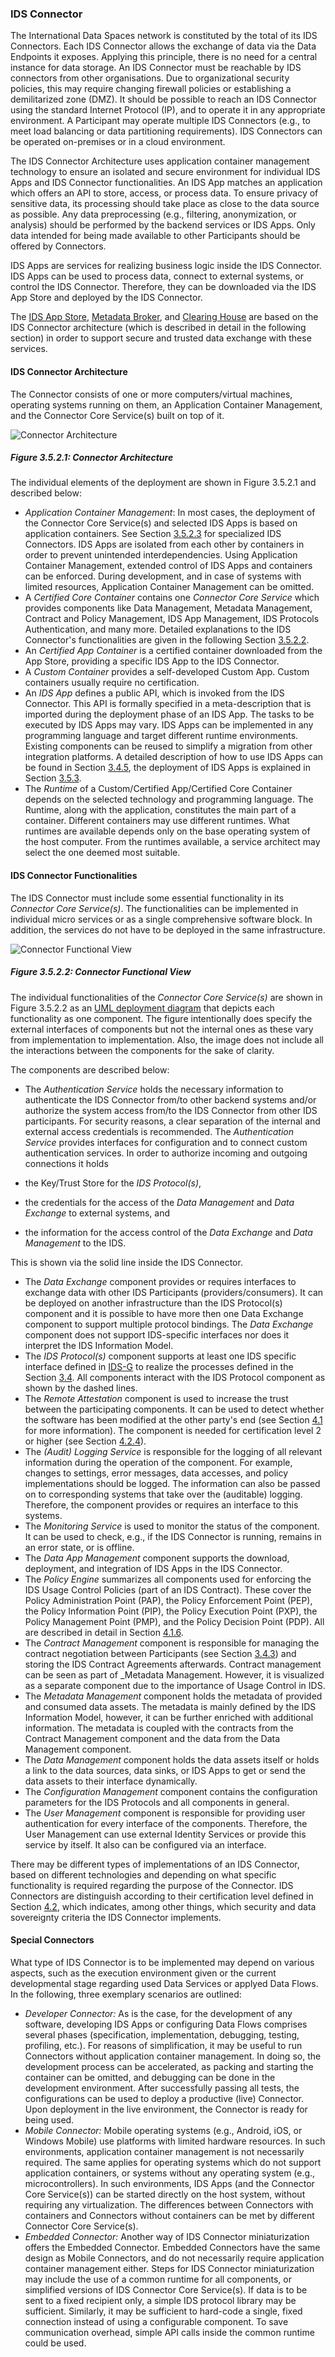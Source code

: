 ### IDS Connector ###

The International Data Spaces network is constituted by the total of its IDS Connectors. Each IDS Connector allows the exchange of data via the Data Endpoints it exposes. Applying this principle, there is no need for a central instance for data storage. An IDS Connector must be reachable by IDS connectors from other organisations. Due to organizational security policies, this may require changing firewall policies or establishing a demilitarized zone (DMZ). It should be possible to reach an IDS Connector using the standard Internet Protocol (IP), and to operate it in any appropriate environment. A Participant may operate multiple IDS Connectors (e.g., to meet load balancing or data partitioning requirements). IDS Connectors can be operated on-premises or in a cloud environment.

The IDS Connector Architecture uses application container management technology to ensure an isolated and secure environment for individual IDS Apps and IDS Connector functionalities. An IDS App matches an application which offers an API to store, access, or process data. To ensure privacy of sensitive data, its processing should take place as close to the data source as possible. Any data preprocessing (e.g., filtering, anonymization, or analysis) should be performed by the backend services or IDS Apps. Only data intended for being made available to other Participants should be offered by Connectors.

IDS Apps are services for realizing business logic inside the IDS Connector. IDS Apps can be used to process data, connect to external systems, or control the IDS Connector. Therefore, they can be downloaded via the IDS App Store and deployed by the IDS Connector.

The [IDS App Store](./3_5_3_App_Store_and_Data_Apps.md#app-store-and-ids-apps), [Metadata Broker](./3_5_4_Metadata_Broker.md#metadata-broker), and [Clearing House](./3_5_5_Clearing_House.md) are based on the IDS Connector architecture (which is described in detail in the following section) in order to support secure and trusted data exchange with these services.

#### IDS Connector Architecture ####

The Connector consists of one or more computers/virtual machines, operating systems running on them, an Application Container Management, and the Connector Core Service(s) built on top of it.

![Connector Architecture](media/3.5.2.1_connector_architecture.png)
##### Figure 3.5.2.1: Connector Architecture

The individual elements of the deployment are shown in Figure 3.5.2.1 and described below:

- _Application Container Management_: In most cases, the deployment of the Connector Core Service(s) and selected IDS Apps is based on application containers. See Section [3.5.2.3](#special-connectors) for specialized IDS Connectors. IDS Apps are isolated from each other by containers in order to prevent unintended interdependencies. Using Application Container Management, extended control of IDS Apps and containers can be enforced. During development, and in case of systems with limited resources, Application Container Management can be omitted.  
- A _Certified Core Container_ contains one _Connector Core Service_ which provides components like Data Management, Metadata Management, Contract and Policy Management, IDS App Management, IDS Protocols Authentication, and many more. Detailed explanations to the IDS Connector's functionalities are given in the following Section [3.5.2.2](#ids-connector-functionalities).
- An _Certified App Container_ is a certified container downloaded from the App Store, providing a specific IDS App to the IDS Connector.
- A _Custom Container_ provides a self-developed Custom App. Custom containers usually require no certification. 
- An _IDS App_ defines a public API, which is invoked from the IDS Connector. This API is formally specified in a meta-description that is imported during the deployment phase of an IDS App. The tasks to be executed by IDS Apps may vary. IDS Apps can be implemented in any programming language and target different runtime environments. Existing components can be reused to simplify a migration from other integration platforms. A detailed description of how to use IDS Apps can be found in Section [3.4.5](../3_4_Process_Layer/3_4_5_Publishing_and_using_Data_Apps.md#publishing-and-using-ids-apps), the deployment of IDS Apps is explained in Section [3.5.3](./3_5_3_App_Store_and_Data_Apps.md#app-store-and-ids-apps).
- The _Runtime_ of a Custom/Certified App/Certified Core Container depends on the selected technology and programming language. The Runtime, along with the application, constitutes the main part of a container. Different containers may use different runtimes. What runtimes are available depends only on the base operating system of the host computer. From the runtimes available, a service architect may select the one deemed most suitable.

#### IDS Connector Functionalities ####

The IDS Connector must include some essential functionality in its _Connector Core Service(s)_. The functionalities can be implemented in individual micro services or as a single comprehensive software block. In addition, the services do not have to be deployed in the same infrastructure.

![Connector Functional View](media/3.5.2.2_connector_functional_view.png)
##### Figure 3.5.2.2: Connector Functional View

The individual functionalities of the _Connector Core Service(s)_ are shown in Figure 3.5.2.2 as an [UML deployment diagram](https://www.omg.org/spec/UML/2.5.1/) that depicts each functionality as one component. The figure intentionally does specify the external interfaces of components but not the internal ones as these vary from implementation to implementation. Also, the image does not include all the interactions between the components for the sake of clarity.

The components are described below:

- The _Authentication Service_ holds the necessary information to authenticate the IDS Connector from/to other backend systems and/or authorize the system access from/to the IDS Connector from other IDS participants. For security reasons, a clear separation of the internal and external access credentials is recommended. 
The _Authentication Service_ provides interfaces for configuration and to connect custom authentication services. In order to authorize incoming and outgoing connections it holds

- the Key/Trust Store for the _IDS Protocol(s)_,
- the credentials for the access of the _Data Management_ and _Data Exchange_ to external systems, and
- the information for the access control of the _Data Exchange_ and _Data Management_ to the IDS.

This is shown via the solid line inside the IDS Connector. 

- The _Data Exchange_ component provides or requires interfaces to exchange data with other IDS Participants (providers/consumers). It can be deployed on another infrastructure than the IDS Protocol(s) component and it is possible to have more then one Data Exchange component to support multiple protocol bindings. The _Data Exchange_ component does not support IDS-specific interfaces nor does it interpret the IDS Information Model.
- The _IDS Protocol(s)_ component supports at least one IDS specific interface defined in [IDS-G](https://github.com/International-Data-Spaces-Association/IDS-G) to realize the processes defined in the Section [3.4](../3_4_Process_Layer/3_4_Process_Layer.md). All components interact with the IDS Protocol component as shown by the dashed lines.
- The _Remote Attestation_ component is used to increase the trust between the participating components. It can be used to detect whether the software has been modified at the other party's end (see Section [4.1](../../4_Perspectives_of_the_Reference_Architecture_Model/4_1_Security_Perspective/4_1_Security_Perspective.md) for more information). The component is needed for certification level 2 or higher (see Section [4.2.4](../../4_Perspectives_of_the_Reference_Architecture_Model/4_2_Certification_Perspective/4_2_4_Component_Certification.md#component-certification)).
- The _(Audit) Logging Service_ is responsible for the logging of all relevant information during the operation of the component. For example, changes to settings, error messages, data accesses, and policy implementations should be logged. The information can also be passed on to corresponding systems that take over the (auditable) logging. Therefore, the component provides or requires an interface to this systems. 
- The _Monitoring Service_ is used to monitor the status of the component. It can be used to check, e.g., if the IDS Connector is running, remains in an error state, or is offline.
- The _Data App Management_ component supports the download, deployment, and integration of IDS Apps in the IDS Connector.
- The _Policy Engine_ summarizes all components used for enforcing the IDS Usage Control Policies (part of an IDS Contract). These cover the Policy Administration Point (PAP), the Policy Enforcement Point (PEP), the Policy Information Point (PIP), the Policy Execution Point (PXP), the Policy Management Point (PMP), and the Policy Decision Point (PDP). All are described in detail in Section [4.1.6](../../4_Perspectives_of_the_Reference_Architecture_Model/4_1_Security_Perspective/4_1_6_Usage_Control.md#usage-control-in-a-connector).
- The _Contract Management_ component is responsible for managing the contract negotiation between Participants (see Section [3.4.3](../3_4_Process_Layer/3_4_3_Contract_Negotiation.md#contract-negotiation)) and storing the IDS Contract Agreements afterwards. Contract management can be seen as part of _Metadata Management. However, it is visualized as a separate component due to the importance of Usage Control in IDS.
- The _Metadata Management_ component holds the metadata of provided and consumed data assets. The metadata is mainly defined by the IDS Information Model, however, it can be further enriched with additional information. The metadata is coupled with the contracts from the Contract Management component and the data from the Data Management component.
- The _Data Management_ component holds the data assets itself or holds a link to the data sources, data sinks, or IDS Apps to get or send the data assets to their interface dynamically. 
- The _Configuration Management_ component contains the configuration parameters for the IDS Protocols and all components in general.
- The _User Management_ component is responsible for providing user authentication for every interface of the components. Therefore, the User Management can use external Identity Services or provide this service by itself. It also can be configured via an interface.

There may be different types of implementations of an IDS Connector, based on different technologies and depending on what specific functionality is required regarding the purpose of the Connector. IDS Connectors are distinguish according to their certification level defined in Section [4.2](../../4_Perspectives_of_the_Reference_Architecture_Model/4_2_Certification_Perspective/4_2_Certification_Perspective.md#certification-perspective), which indicates, among other things, which security and data sovereignty criteria the IDS Connector implements.

#### Special Connectors ####

What type of IDS Connector is to be implemented may depend on various aspects, such as the execution environment given or the current developmental stage regarding used Data Services or applyed Data Flows. In the following, three exemplary scenarios are outlined:

- _Developer Connector:_
As is the case, for the development of any software, developing IDS Apps or configuring Data Flows comprises several phases (specification, implementation, debugging, testing, profiling, etc.). For reasons of simplification, it may be useful to run Connectors without application container management. In doing so, the development process can be accelerated, as packing and starting the container can be omitted, and debugging can be done in the development environment. After successfully passing all tests, the configurations can be used to deploy a productive (live) Connector. Upon deployment in the live environment, the Connector is ready for being used.
- _Mobile Connector:_
Mobile operating systems (e.g., Android, iOS, or Windows Mobile) use platforms with limited hardware resources. In such environments, application container management is not necessarily required. The same applies for operating systems which do not support application containers, or systems without any operating system (e.g., microcontrollers). In such environments, IDS Apps (and the Connector Core Service(s)) can be started directly on the host system, without requiring any virtualization. The differences between Connectors with containers and Connectors without containers can be met by different Connector Core Service(s).
- _Embedded Connector:_
Another way of IDS Connector miniaturization offers the Embedded Connector. Embedded Connectors have the same design as Mobile Connectors, and do not necessarily require application container management either. Steps for IDS Connector miniaturization may include the use of a common runtime for all components, or simplified versions of IDS Connector Core Service(s). If data is to be sent to a fixed recipient only, a simple IDS protocol library may be sufficient. Similarly, it may be sufficient to hard-code a single, fixed connection instead of using a configurable component. To save communication overhead, simple API calls inside the common runtime could be used.
